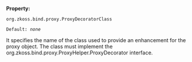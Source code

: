 **Property:**

`org.zkoss.bind.proxy.ProxyDecoratorClass`

`Default: `<i>`none`</i>

It specifies the name of the class used to provide an enhancement for
the proxy object. The class must implement the
<javadoc type="interface">org.zkoss.bind.proxy.ProxyHelper.ProxyDecorator</javadoc>
interface.
